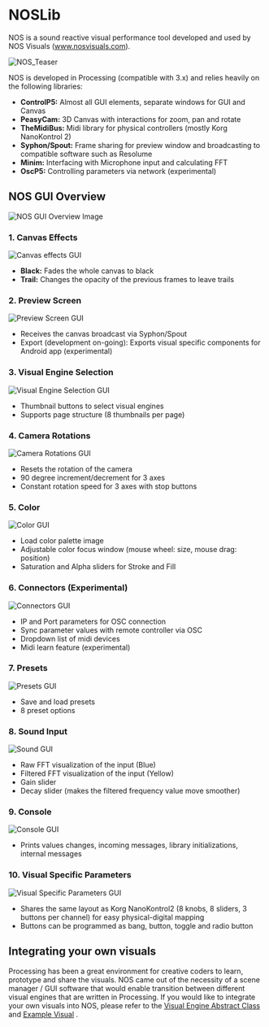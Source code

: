 # NOSLib
 NOS is a sound reactive visual performance tool developed and used by NOS Visuals (www.nosvisuals.com).
 
![NOS_Teaser](https://github.com/kocosman/NOSLib/blob/master/ReadMeAssets/nosGIF.gif)
 
NOS is developed in Processing (compatible with 3.x) and relies heavily on the following libraries:
* **ControlP5:** Almost all GUI elements, separate windows for GUI and Canvas
* **PeasyCam:** 3D Canvas with interactions for zoom, pan and rotate
* **TheMidiBus:** Midi library for physical controllers (mostly Korg NanoKontrol 2)
* **Syphon/Spout:** Frame sharing for preview window and broadcasting to compatible software such as Resolume
* **Minim:** Interfacing with Microphone input and calculating FFT
* **OscP5:** Controlling parameters via network (experimental)


## NOS GUI Overview

![NOS GUI Overview Image](https://github.com/kocosman/NOSLib/blob/master/ReadMeAssets/NOS-GUI_Sections.jpg)

### 1. Canvas Effects
![Canvas effects GUI](https://github.com/kocosman/NOSLib/blob/master/ReadMeAssets/CanvasEffects.JPG)
* **Black:** Fades the whole canvas to black
* **Trail:** Changes the opacity of the previous frames to leave trails

### 2. Preview Screen
![Preview Screen GUI](https://github.com/kocosman/NOSLib/blob/master/ReadMeAssets/PreviewScreen.JPG)
* Receives the canvas broadcast via Syphon/Spout
* Export (development on-going): Exports visual specific components for Android app (experimental)

### 3. Visual Engine Selection
![Visual Engine Selection GUI](https://github.com/kocosman/NOSLib/blob/master/ReadMeAssets/VisualEngineSelection.JPG)
* Thumbnail buttons to select visual engines
* Supports page structure (8 thumbnails per page)

### 4. Camera Rotations
![Camera Rotations GUI](https://github.com/kocosman/NOSLib/blob/master/ReadMeAssets/CameraRotations.JPG)
* Resets the rotation of the camera
* 90 degree increment/decrement for 3 axes
* Constant rotation speed for 3 axes with stop buttons

### 5. Color
![Color GUI](https://github.com/kocosman/NOSLib/blob/master/ReadMeAssets/Color.gif)
* Load color palette image
* Adjustable color focus window (mouse wheel: size, mouse drag: position)
* Saturation and Alpha sliders for Stroke and Fill

### 6. Connectors (Experimental)
![Connectors GUI](https://github.com/kocosman/NOSLib/blob/master/ReadMeAssets/Connectors.JPG)
* IP and Port parameters for OSC connection
* Sync parameter values with remote controller  via OSC
* Dropdown list of midi devices
* Midi learn feature (experimental)

### 7. Presets
![Presets GUI](https://github.com/kocosman/NOSLib/blob/master/ReadMeAssets/Presets.JPG)
* Save and load presets
* 8 preset options

### 8. Sound Input
![Sound GUI](https://github.com/kocosman/NOSLib/blob/master/ReadMeAssets/Sound.gif)
* Raw FFT visualization of the input (Blue)
* Filtered FFT visualization of the input (Yellow)
* Gain slider
* Decay slider (makes the filtered frequency value move smoother)

### 9. Console
![Console GUI](https://github.com/kocosman/NOSLib/blob/master/ReadMeAssets/Console.JPG)
* Prints values changes, incoming messages, library initializations, internal messages

### 10. Visual Specific Parameters
![Visual Specific Parameters GUI](https://github.com/kocosman/NOSLib/blob/master/ReadMeAssets/VisualSpecificParameters.JPG)
* Shares the same layout as Korg NanoKontrol2 (8 knobs, 8 sliders, 3 buttons per channel) for easy physical-digital mapping
* Buttons can be programmed as bang, button, toggle and radio button

## Integrating your own visuals
Processing has been a great environment for creative coders to learn, prototype and share the visuals. NOS came out of the necessity of a scene manager / GUI software that would enable transition between different visual engines that are written in Processing. If you would like to integrate your own visuals into NOS, please refer to the [Visual Engine Abstract Class](https://github.com/kocosman/NOSLib/blob/master/src/main/java/com/nosvisuals/engine/VisualEngine.java) and [Example Visual](https://github.com/kocosman/NOSLib/blob/master/examples/NOSLib_EmptyExample/Vistemp3D.pde) . 


